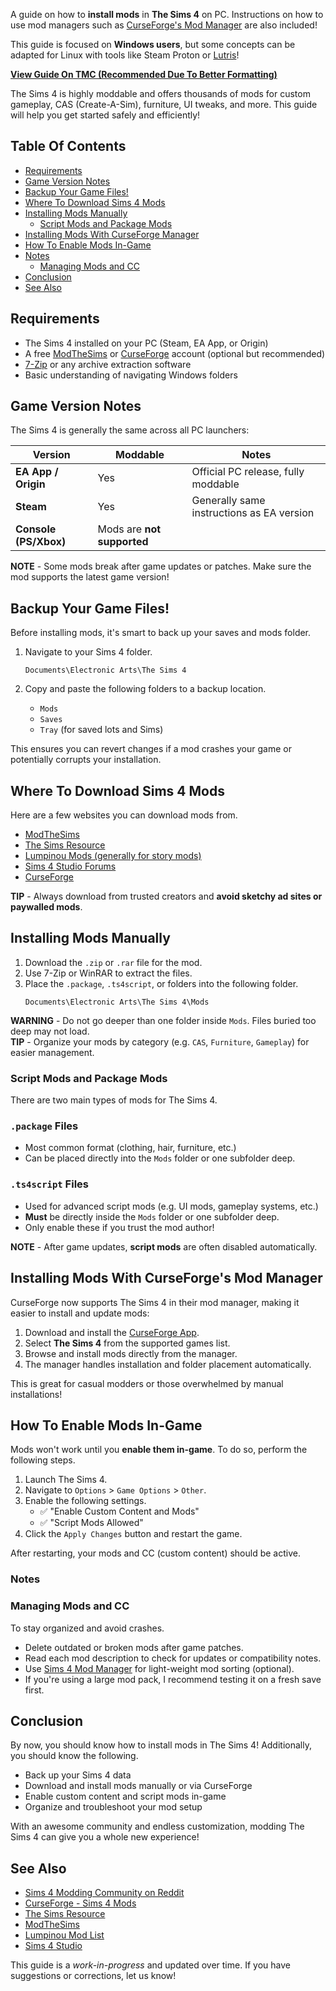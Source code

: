 A guide on how to **install mods** in **The Sims 4** on PC. Instructions on how to use mod managers such as [CurseForge's Mod Manager](https://www.curseforge.com/sims4/mods) are also included!

This guide is focused on **Windows users**, but some concepts can be adapted for Linux with tools like Steam Proton or [Lutris](https://lutris.net/)!

[**View Guide On TMC (Recommended Due To Better Formatting)**](https://blog.moddingcommunity.com/how-to-install-mods-in-the-sims-4/)

The Sims 4 is highly moddable and offers thousands of mods for custom gameplay, CAS (Create-A-Sim), furniture, UI tweaks, and more. This guide will help you get started safely and efficiently!

## Table Of Contents
* [Requirements](#requirements)
* [Game Version Notes](#game-version-notes)
* [Backup Your Game Files!](#backup-your-game-files)
* [Where To Download Sims 4 Mods](#where-to-download-sims-4-mods)
* [Installing Mods Manually](#installing-mods-manually)
    * [Script Mods and Package Mods](#script-mods-and-package-mods)
* [Installing Mods With CurseForge Manager](#installing-mods-with-curseforges-mod-manager)
* [How To Enable Mods In-Game](#how-to-enable-mods-in-game)
* [Notes](#notes)
    * [Managing Mods and CC](#managing-mods-and-cc)
* [Conclusion](#conclusion)
* [See Also](#see-also)

## Requirements
* The Sims 4 installed on your PC (Steam, EA App, or Origin)
* A free [ModTheSims](https://modthesims.info/) or [CurseForge](https://www.curseforge.com/) account (optional but recommended)
* [7-Zip](https://www.7-zip.org/) or any archive extraction software
* Basic understanding of navigating Windows folders

## Game Version Notes
The Sims 4 is generally the same across all PC launchers:

| Version | Moddable | Notes |
|--------|---------- | ----- |
| **EA App / Origin** | Yes | Official PC release, fully moddable |
| **Steam** | Yes | Generally same instructions as EA version |
| **Console (PS/Xbox)** | Mods are **not supported** |

**NOTE** - Some mods break after game updates or patches. Make sure the mod supports the latest game version!

## Backup Your Game Files!
Before installing mods, it's smart to back up your saves and mods folder.

1. Navigate to your Sims 4 folder.
    ```
    Documents\Electronic Arts\The Sims 4
    ```

2. Copy and paste the following folders to a backup location.
    * `Mods`
    * `Saves`
    * `Tray` (for saved lots and Sims)

This ensures you can revert changes if a mod crashes your game or potentially corrupts your installation.

## Where To Download Sims 4 Mods
Here are a few websites you can download mods from.

- [ModTheSims](https://modthesims.info/)
- [The Sims Resource](https://www.thesimsresource.com/)
- [Lumpinou Mods (generally for story mods)](https://www.lumpinou.com/)
- [Sims 4 Studio Forums](https://sims4studio.com/)
- [CurseForge](https://www.curseforge.com/sims4/mods)

**TIP** - Always download from trusted creators and **avoid sketchy ad sites or paywalled mods**.

## Installing Mods Manually
1. Download the `.zip` or `.rar` file for the mod.
2. Use 7-Zip or WinRAR to extract the files.
3. Place the `.package`, `.ts4script`, or folders into the following folder.
    ```
    Documents\Electronic Arts\The Sims 4\Mods
    ```
**WARNING** - Do not go deeper than one folder inside `Mods`. Files buried too deep may not load.  
**TIP** - Organize your mods by category (e.g. `CAS`, `Furniture`, `Gameplay`) for easier management.

### Script Mods and Package Mods
There are two main types of mods for The Sims 4.

### `.package` Files
- Most common format (clothing, hair, furniture, etc.)
- Can be placed directly into the `Mods` folder or one subfolder deep.

### `.ts4script` Files
- Used for advanced script mods (e.g. UI mods, gameplay systems, etc.)
- **Must** be directly inside the `Mods` folder or one subfolder deep.
- Only enable these if you trust the mod author!

**NOTE** - After game updates, **script mods** are often disabled automatically.

## Installing Mods With CurseForge's Mod Manager
CurseForge now supports The Sims 4 in their mod manager, making it easier to install and update mods:

1. Download and install the [CurseForge App](https://www.curseforge.com/download/app).
2. Select **The Sims 4** from the supported games list.
3. Browse and install mods directly from the manager.
4. The manager handles installation and folder placement automatically.

This is great for casual modders or those overwhelmed by manual installations!

## How To Enable Mods In-Game
Mods won't work until you **enable them in-game**. To do so, perform the following steps.

1. Launch The Sims 4.
2. Navigate to `Options` > `Game Options` > `Other`.
3. Enable the following settings.
    - ✅ "Enable Custom Content and Mods"
    - ✅ "Script Mods Allowed"
4. Click the `Apply Changes` button and restart the game.

After restarting, your mods and CC (custom content) should be active.

### Notes
### Managing Mods and CC
To stay organized and avoid crashes.

- Delete outdated or broken mods after game patches.
- Read each mod description to check for updates or compatibility notes.
- Use [Sims 4 Mod Manager](https://www.modmanager.site/) for light-weight mod sorting (optional).
- If you're using a large mod pack, I recommend testing it on a fresh save first.

## Conclusion
By now, you should know how to install mods in The Sims 4! Additionally, you should know the following.

* Back up your Sims 4 data
* Download and install mods manually or via CurseForge
* Enable custom content and script mods in-game
* Organize and troubleshoot your mod setup

With an awesome community and endless customization, modding The Sims 4 can give you a whole new experience!

## See Also
* [Sims 4 Modding Community on Reddit](https://www.reddit.com/r/thesims/)
* [CurseForge - Sims 4 Mods](https://www.curseforge.com/sims4/mods)
* [The Sims Resource](https://www.thesimsresource.com/)
* [ModTheSims](https://modthesims.info/)
* [Lumpinou Mod List](https://www.lumpinou.com/)
* [Sims 4 Studio](https://sims4studio.com/)

This guide is a *work-in-progress* and updated over time. If you have suggestions or corrections, let us know!